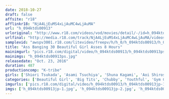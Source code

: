 ```yaml
---
date: 2018-10-27
draft: false
affsite: "r18"
afflinkr18: "NjA4LjEuMS4xLjAuMC4wLjAuMA"
url: "h_094ktds00913"
urloriginal: "http://www.r18.com/videos/vod/movies/detail/-/id=h_094ktds00913"
urlfinal: "http://media.r18.com/track/NjA4LjEuMS4xLjAuMC4wLjAuMA/videos/vod/movies/detail/-/id=h_094ktds00913"
samplevid: "awspv3001.r18.com/litevideo/freepv/h/h_0/h_094ktds00913/h_094ktds00913_dmb_w.mp4"
title: "Ass Banging 30 Beautiful Girl Asses 8 Hours"
mainimgurl: "pics.r18.com/digital/video/h_094ktds00913/h_094ktds00913ps.jpg"
mainimgs: "h_094ktds00913ps.jpg"
releasedate: "Oct. 23, 2016"
duration: 487
productioncomp: "K-tribe"
girls: ['Shiori Tsukada', 'Asami Tsuchiya', 'Shuna Kagami', 'Aoi Shirosaki', 'Suzuka Morikawa', 'Karen Haruki', 'Mayu Kawai', 'Haruka Ogura', 'Yukina Matsuura', 'Kokomi Ashida']
categories: ['Beautiful Girl', 'Big Tits', 'Chubby', 'Youthful', 'Gym Clothes', 'Swimsuits', 'Lingerie', 'Ass Lover', 'Lotion', 'Over 4 Hours']
imgurls: ['pics.r18.com/digital/video/h_094ktds00913/h_094ktds00913jp-1.jpg', 'pics.r18.com/digital/video/h_094ktds00913/h_094ktds00913jp-2.jpg', 'pics.r18.com/digital/video/h_094ktds00913/h_094ktds00913jp-3.jpg', 'pics.r18.com/digital/video/h_094ktds00913/h_094ktds00913jp-4.jpg', 'pics.r18.com/digital/video/h_094ktds00913/h_094ktds00913jp-5.jpg', 'pics.r18.com/digital/video/h_094ktds00913/h_094ktds00913jp-6.jpg', 'pics.r18.com/digital/video/h_094ktds00913/h_094ktds00913jp-7.jpg', 'pics.r18.com/digital/video/h_094ktds00913/h_094ktds00913jp-8.jpg', 'pics.r18.com/digital/video/h_094ktds00913/h_094ktds00913jp-9.jpg', 'pics.r18.com/digital/video/h_094ktds00913/h_094ktds00913jp-10.jpg', 'pics.r18.com/digital/video/h_094ktds00913/h_094ktds00913jp-11.jpg', 'pics.r18.com/digital/video/h_094ktds00913/h_094ktds00913jp-12.jpg', 'pics.r18.com/digital/video/h_094ktds00913/h_094ktds00913jp-13.jpg', 'pics.r18.com/digital/video/h_094ktds00913/h_094ktds00913jp-14.jpg', 'pics.r18.com/digital/video/h_094ktds00913/h_094ktds00913jp-15.jpg', 'pics.r18.com/digital/video/h_094ktds00913/h_094ktds00913jp-16.jpg', 'pics.r18.com/digital/video/h_094ktds00913/h_094ktds00913jp-17.jpg', 'pics.r18.com/digital/video/h_094ktds00913/h_094ktds00913jp-18.jpg', 'pics.r18.com/digital/video/h_094ktds00913/h_094ktds00913jp-19.jpg', 'pics.r18.com/digital/video/h_094ktds00913/h_094ktds00913jp-20.jpg']
imgs: ['h_094ktds00913jp-1.jpg', 'h_094ktds00913jp-2.jpg', 'h_094ktds00913jp-3.jpg', 'h_094ktds00913jp-4.jpg', 'h_094ktds00913jp-5.jpg', 'h_094ktds00913jp-6.jpg', 'h_094ktds00913jp-7.jpg', 'h_094ktds00913jp-8.jpg', 'h_094ktds00913jp-9.jpg', 'h_094ktds00913jp-10.jpg', 'h_094ktds00913jp-11.jpg', 'h_094ktds00913jp-12.jpg', 'h_094ktds00913jp-13.jpg', 'h_094ktds00913jp-14.jpg', 'h_094ktds00913jp-15.jpg', 'h_094ktds00913jp-16.jpg', 'h_094ktds00913jp-17.jpg', 'h_094ktds00913jp-18.jpg', 'h_094ktds00913jp-19.jpg', 'h_094ktds00913jp-20.jpg']
---
```

